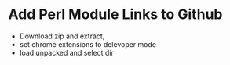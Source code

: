 # Add Perl Module Links to Github
- Download zip and extract, 
- set chrome extensions to delevoper mode
- load unpacked and select dir 
